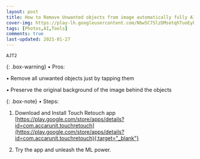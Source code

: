 ```yaml
---
layout: post
title: How to Remove Unwanted objects from image automatically fully AI - Photo Retouch
cover-img: https://play-lh.googleusercontent.com/Nbw5C7SlzDMsetqhTuoEyk_KfxHBIy2ITCtu96iIv5wOQpe3GqcAL06fKDS751F5lto=w2400
tags: [Photos,AI,Tools]
comments: true
last-updated: 2021-01-27
---
```


``AJT2``

{: .box-warning}
• Pros:

• Remove all unwanted objects just by tapping them

• Preserve the original background of the image behind the objects

{: .box-note}
• Steps:

1. Download and Install Touch Retouch app [https://play.google.com/store/apps/details?id=com.accarunit.touchretouch](https://play.google.com/store/apps/details?id=com.accarunit.touchretouch){:target="_blank"}

2. Try the app and unleash the ML power.
